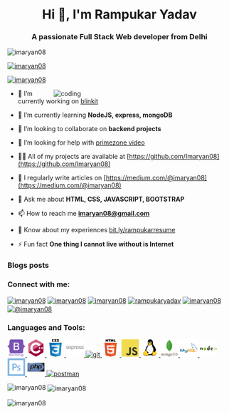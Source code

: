 <h1 align="center">Hi 👋, I'm Rampukar Yadav</h1>
<h3 align="center">A passionate Full Stack Web developer from Delhi</h3>

<p align="left"> <img src="https://komarev.com/ghpvc/?username=imaryan08&label=Profile%20views&color=0e75b6&style=flat" alt="imaryan08" /> </p>

<p align="left"> <a href="https://github.com/ryo-ma/github-profile-trophy"><img src="https://github-profile-trophy.vercel.app/?username=imaryan08" alt="imaryan08" /></a> </p>

<p align="left"> <a href="https://twitter.com/imaryan08" target="blank"><img src="https://img.shields.io/twitter/follow/imaryan08?logo=twitter&style=for-the-badge" alt="imaryan08" /></a> </p>

<img align="right" alt="coding" width="400" src="https://dribbble.com/shots/16629781-Logo-Animation-for-Engineerx">

- 🔭 I’m currently working on [blinkit](https://github.com/Imaryan08/blinkit)

- 🌱 I’m currently learning **NodeJS, express, mongoDB**

- 👯 I’m looking to collaborate on **backend projects**

- 🤝 I’m looking for help with [primezone video](https://github.com/Imaryan08/primevideo)

- 👨‍💻 All of my projects are available at [https://github.com/Imaryan08](https://github.com/Imaryan08)

- 📝 I regularly write articles on [https://medium.com/@imaryan08](https://medium.com/@imaryan08)

- 💬 Ask me about **HTML, CSS, JAVASCRIPT, BOOTSTRAP**

- 📫 How to reach me **imaryan08@gmail.com**

- 📄 Know about my experiences [bit.ly/rampukarresume](bit.ly/rampukarresume)

- ⚡ Fun fact **One thing I cannot live without is Internet**

### Blogs posts
<!-- BLOG-POST-LIST:START -->
<!-- BLOG-POST-LIST:END -->

<h3 align="left">Connect with me:</h3>
<p align="left">
<a href="https://codepen.io/imaryan08" target="blank"><img align="center" src="https://raw.githubusercontent.com/rahuldkjain/github-profile-readme-generator/master/src/images/icons/Social/codepen.svg" alt="imaryan08" height="30" width="40" /></a>
<a href="https://dev.to/imaryan08" target="blank"><img align="center" src="https://raw.githubusercontent.com/rahuldkjain/github-profile-readme-generator/master/src/images/icons/Social/devto.svg" alt="imaryan08" height="30" width="40" /></a>
<a href="https://twitter.com/imaryan08" target="blank"><img align="center" src="https://raw.githubusercontent.com/rahuldkjain/github-profile-readme-generator/master/src/images/icons/Social/twitter.svg" alt="imaryan08" height="30" width="40" /></a>
<a href="https://linkedin.com/in/rampukaryadav" target="blank"><img align="center" src="https://raw.githubusercontent.com/rahuldkjain/github-profile-readme-generator/master/src/images/icons/Social/linked-in-alt.svg" alt="rampukaryadav" height="30" width="40" /></a>
<a href="https://instagram.com/imaryan08" target="blank"><img align="center" src="https://raw.githubusercontent.com/rahuldkjain/github-profile-readme-generator/master/src/images/icons/Social/instagram.svg" alt="imaryan08" height="30" width="40" /></a>
<a href="https://medium.com/@imaryan08" target="blank"><img align="center" src="https://raw.githubusercontent.com/rahuldkjain/github-profile-readme-generator/master/src/images/icons/Social/medium.svg" alt="@imaryan08" height="30" width="40" /></a>
</p>

<h3 align="left">Languages and Tools:</h3>
<p align="left"> <a href="https://getbootstrap.com" target="_blank" rel="noreferrer"> <img src="https://raw.githubusercontent.com/devicons/devicon/master/icons/bootstrap/bootstrap-plain-wordmark.svg" alt="bootstrap" width="40" height="40"/> </a> <a href="https://www.w3schools.com/cpp/" target="_blank" rel="noreferrer"> <img src="https://raw.githubusercontent.com/devicons/devicon/master/icons/cplusplus/cplusplus-original.svg" alt="cplusplus" width="40" height="40"/> </a> <a href="https://www.w3schools.com/css/" target="_blank" rel="noreferrer"> <img src="https://raw.githubusercontent.com/devicons/devicon/master/icons/css3/css3-original-wordmark.svg" alt="css3" width="40" height="40"/> </a> <a href="https://expressjs.com" target="_blank" rel="noreferrer"> <img src="https://raw.githubusercontent.com/devicons/devicon/master/icons/express/express-original-wordmark.svg" alt="express" width="40" height="40"/> </a> <a href="https://git-scm.com/" target="_blank" rel="noreferrer"> <img src="https://www.vectorlogo.zone/logos/git-scm/git-scm-icon.svg" alt="git" width="40" height="40"/> </a> <a href="https://www.w3.org/html/" target="_blank" rel="noreferrer"> <img src="https://raw.githubusercontent.com/devicons/devicon/master/icons/html5/html5-original-wordmark.svg" alt="html5" width="40" height="40"/> </a> <a href="https://developer.mozilla.org/en-US/docs/Web/JavaScript" target="_blank" rel="noreferrer"> <img src="https://raw.githubusercontent.com/devicons/devicon/master/icons/javascript/javascript-original.svg" alt="javascript" width="40" height="40"/> </a> <a href="https://www.linux.org/" target="_blank" rel="noreferrer"> <img src="https://raw.githubusercontent.com/devicons/devicon/master/icons/linux/linux-original.svg" alt="linux" width="40" height="40"/> </a> <a href="https://www.mongodb.com/" target="_blank" rel="noreferrer"> <img src="https://raw.githubusercontent.com/devicons/devicon/master/icons/mongodb/mongodb-original-wordmark.svg" alt="mongodb" width="40" height="40"/> </a> <a href="https://www.mysql.com/" target="_blank" rel="noreferrer"> <img src="https://raw.githubusercontent.com/devicons/devicon/master/icons/mysql/mysql-original-wordmark.svg" alt="mysql" width="40" height="40"/> </a> <a href="https://nodejs.org" target="_blank" rel="noreferrer"> <img src="https://raw.githubusercontent.com/devicons/devicon/master/icons/nodejs/nodejs-original-wordmark.svg" alt="nodejs" width="40" height="40"/> </a> <a href="https://www.photoshop.com/en" target="_blank" rel="noreferrer"> <img src="https://raw.githubusercontent.com/devicons/devicon/master/icons/photoshop/photoshop-line.svg" alt="photoshop" width="40" height="40"/> </a> <a href="https://www.php.net" target="_blank" rel="noreferrer"> <img src="https://raw.githubusercontent.com/devicons/devicon/master/icons/php/php-original.svg" alt="php" width="40" height="40"/> </a> <a href="https://postman.com" target="_blank" rel="noreferrer"> <img src="https://www.vectorlogo.zone/logos/getpostman/getpostman-icon.svg" alt="postman" width="40" height="40"/> </a> </p>

<p><img align="left" src="https://github-readme-stats.vercel.app/api/top-langs?username=imaryan08&show_icons=true&locale=en&layout=compact" alt="imaryan08" /></p>

<p>&nbsp;<img align="center" src="https://github-readme-stats.vercel.app/api?username=imaryan08&show_icons=true&locale=en" alt="imaryan08" /></p>

<p><img align="center" src="https://github-readme-streak-stats.herokuapp.com/?user=imaryan08&" alt="imaryan08" /></p>

